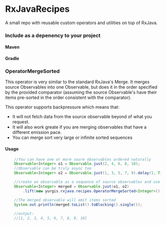# RxJavaRecipes

A small repo with reusable custom operators and utilities on top of RxJava.

### Include as a depenency to your project

#### Maven

#### Gradle

### OperatorMergeSorted

This operator is very similar to the standard RxJava's Merge.
It merges source Observables into one Observable, but does it in the order specified by the provided comparator (assuming the source Observable's have their items pre-sorted in the order consistent with the comparator). 

This operator supports backpressure which means that:
* It will not fetch data from the source observable beyond of what you request. 
* It will also work greate if you are merging observables that have a different emission pace.
* You can merge sort very large or infinite sorted sequences 

#### Usage

```java
    //You can have one or more soure observables ordered naturally
    Observable<Integer> o1 = Observable.just(2, 4, 6, 8, 10);
    //Observable can be truly async too
    Observable<Integer> o2 = Observable.just(1, 3, 5, 7, 9).delay(1, TimeUnit.SECONDS);

    //create an observable as a sequence of source observables and use lift operator to inject OperatorMergeSorted
    Observable<Integer> merged = Observable.just(o1, o2)
        .lift(new yurgis.rxjava.recipes.OperatorMergeSorted<Integer>());

    //The merged observable will emit items sorted
    System.out.println(merged.toList().toBlocking().single());
    
    //output:
    //[1, 2, 3, 4, 5, 6, 7, 8, 9, 10]
        
```
